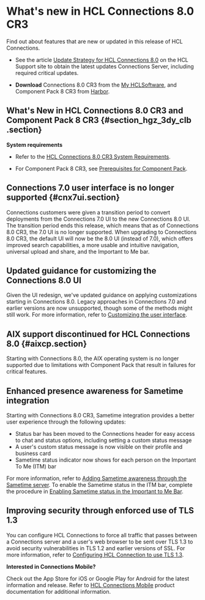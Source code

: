# What's new in HCL Connections 8.0 CR3

Find out about features that are new or updated in this release of HCL Connections.

-   See the article [Update Strategy for HCL Connections 8.0](https://support.hcltechsw.com/csm?id=kb_article&sysparm_article=KB0101180) on the HCL Support site to obtain the latest updates Connections Server, including required critical updates.

-   **Download** Connections 8.0 CR3 from the [My HCLSoftware](https://my.hcltechsw.com/), and Component Pack 8 CR3 from [Harbor](https://hclcr.io/harbor/projects/15/repositories).


## What's New in HCL Connections 8.0 CR3 and Component Pack 8 CR3 {#section_hgz_3dy_clb .section}

**System requirements**

-   Refer to the [HCL Connections 8.0 CR3 System Requirements](https://support.hcltechsw.com/csm?id=kb_article&sysparm_article=KB0105966).

-   For Component Pack 8 CR3, see [Prerequisites for Component Pack](https://pages.git.cwp.pnp-hcl.com/CWPdoc/Connections-MkDocs/v8-cr3/admin/install/cp_prereqs.html).

## Connections 7.0 user interface is no longer supported {#cnx7ui.section}

Connections customers were given a transition period to convert deployments from the Connections 7.0 UI to the new Connections 8.0 UI. The transition period ends this release, which means that as of Connections 8.0 CR3, the 7.0 UI is no longer supported. When upgrading to Connections 8.0 CR3, the default UI will now be the 8.0 UI (instead of 7.0), which offers improved search capabilities, a more usable and intuitive navigation, universal upload and share, and the Important to Me bar.

## Updated guidance for customizing the Connections 8.0 UI

Given the UI redesign, we've updated guidance on applying customizations starting in Connections 8.0. Legacy approaches in Connections 7.0 and earlier versions are now unsupported, though some of the methods might still work. For more information, refer to [Customizing the user interface](../customize/t_admin_common_customize_main.md).

## AIX support discontinued for HCL Connections 8.0 {#aixcp.section}

Starting with Connections 8.0, the AIX operating system is no longer supported due to limitations with Component Pack that result in failures for critical features.

## Enhanced presence awareness for Sametime integration

Starting with Connections 8.0 CR3, Sametime integration provides a better user experience through the following updates:

- Status bar has been moved to the Connections header for easy access to chat and status options, including setting a custom status message
- A user's custom status message is now visible on their profile and business card
- Sametime status indicator now shows for each person on the Important To Me (ITM) bar

For more information, refer to [Adding Sametime awareness through the Sametime server](../admin/t_admin_common_add_st_awareness_via_proxy.md). To enable the Sametime status in the ITM bar, complete the procedure in [Enabling Sametime status in the Important to Me Bar](../admin/t_admin_common_enable_st_status.md). 

## Improving security through enforced use of TLS 1.3

You can configure HCL Connections to force all traffic that passes between a Connections server and a user's web browser to be sent over TLS 1.3 to avoid security vulnerabilities in TLS 1.2 and earlier versions of SSL. For more information, refer to [Configuring HCL Connection to use TLS 1.3](../../admin/secure/t_secure_tls_v13_overview.md).


**Interested in Connections Mobile?**

Check out the App Store for iOS or Google Play for Android for the latest information and release. Refer to [HCL Connections Mobile](https://help.hcltechsw.com/connectionsmobile/index.html) product documentation for additional information.

